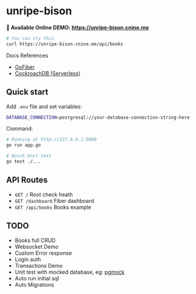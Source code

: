 # unripe-bison

**👏 Available Online DEMO: https://unripe-bison.cnine.me**
``` bash
# You can try this
curl https://unripe-bison.cnine.me/api/books
```

Docs References

- [GoFiber](https://docs.gofiber.io/)
- [CockroachDB (Serverless)](https://www.cockroachlabs.com/)

## Quick start

Add `.env` file and set variables:

``` bash
DATABASE_CONNECTION=postgresql://your-database-connection-string-here
```

Command:

``` bash
# Running at http://127.0.0.1:9000
go run app.go

# Quick Unit test
go test ./...
```

## API Routes

- `GET /` Root check heath
- `GET /dashboard` Fiber dashboard
- `GET /api/books` Books example

## TODO

- Books full CRUD
- Websocket Demo
- Custom Error response
- Login auth
- Transactions Demo
- Unit test with mocked database, eg: [pgmock](https://github.com/jackc/pgmock)
- Auto run initial sql
- Auto Migrations
